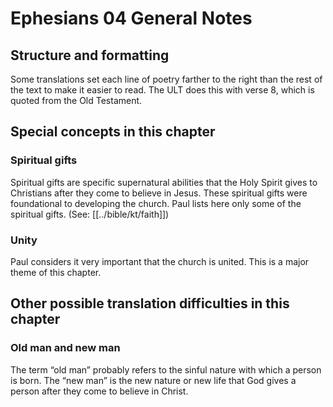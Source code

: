 # Ephesians 04 General Notes
## Structure and formatting

Some translations set each line of poetry farther to the right than the rest of the text to make it easier to read. The ULT does this with verse 8, which is quoted from the Old Testament.

## Special concepts in this chapter

### Spiritual gifts
Spiritual gifts are specific supernatural abilities that the Holy Spirit gives to Christians after they come to believe in Jesus. These spiritual gifts were foundational to developing the church. Paul lists here only some of the spiritual gifts. (See: [[../bible/kt/faith]])

### Unity
Paul considers it very important that the church is united. This is a major theme of this chapter.

## Other possible translation difficulties in this chapter

### Old man and new man
The term “old man” probably refers to the sinful nature with which a person is born. The “new man” is the new nature or new life that God gives a person after they come to believe in Christ.